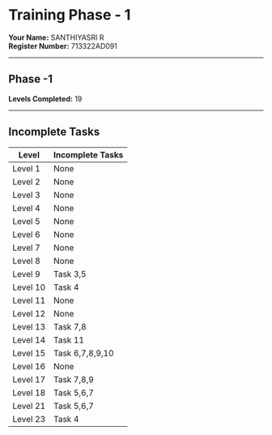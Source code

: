 # Training Phase - 1

**Your Name:** SANTHIYASRI R  
**Register Number:** 713322AD091

---

## Phase -1

**Levels Completed:** 19

---

## Incomplete Tasks

| Level   | Incomplete Tasks |
|---------|------------------|
| Level 1 | None             |
| Level 2 | None             |
| Level 3 | None             |
| Level 4 | None             |
| Level 5 | None             |
| Level 6 | None             |
| Level 7 | None             | 
| Level 8 | None             |
| Level 9 | Task 3,5         |
| Level 10| Task 4           |
| Level 11| None             |
| Level 12| None             |
| Level 13| Task 7,8         |
| Level 14| Task 11          |
| Level 15| Task 6,7,8,9,10  |
| Level 16| None             |
| Level 17| Task 7,8,9       |
| Level 18| Task 5,6,7       |
| Level 21| Task 5,6,7       |
| Level 23| Task 4           |

